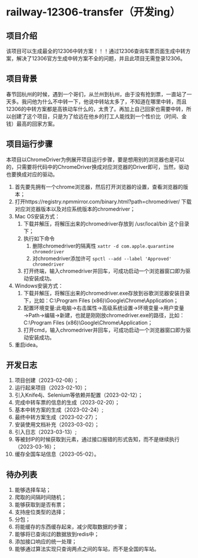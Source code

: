 # railway-12306-transfer（开发ing）
## 项目介绍
该项目可以生成最全的12306中转方案！！！通过12306查询车票页面生成中转方案，解决了12306官方生成中转方案不全的问题，并且此项目无需登录12306。 
## 项目背景
春节回杭州的时候，遇到一个哥们，从兰州到杭州，由于没有抢到票，一直站了一天多。我问他为什么不中转一下，他说中转站太多了，不知道在哪里中转，而且12306的中转方案都是高铁动车什么的，太贵了。再加上自己回家也需要中转，所以创建了这个项目，只是为了给远在他乡的打工人能找到一个性价比（时间、金钱）最高的回家方案。
## 项目运行步骤
本项目以ChromeDriver为例展开项目运行步骤，要是想用别的浏览器也是可以的，只需要将代码中的ChromeDriver换成对应浏览器的Driver即可，当然，驱动也要换成对应的驱动。
1. 首先要先拥有一个chrome浏览器，然后打开浏览器的设置，查看浏览器的版本；
2. 打开https://registry.npmmirror.com/binary.html?path=chromedriver/ 下载对应浏览器版本以及对应系统版本的chromedriver；
3. Mac OS安装方式：
   1. 下载并解压，将解压出来的chromedriver存放到 /usr/local/bin 这个目录下；
   2. 执行如下命令
        1. 删除chromedriver的隔离性
`xattr -d com.apple.quarantine chromedriver`
        2. 对chromedriver添加许可
`spctl --add --label 'Approved' chromedriver`
    3. 打开终端，输入chromedriver并回车，可成功启动一个浏览器窗口即为驱动安装成功。
4. Windows安装方式：
    1. 下载并解压，将解压出来的chromedriver.exe存放到谷歌浏览器安装目录下，比如：C:\Program Files (x86)\Google\Chrome\Application；
    2. 配置环境变量:此电脑→右击属性→高级系统设置→环境变量→用户变量→Path→编辑→新建，也就是刚刚放chromedriver.exe的路径，比如：C\:\Program Files (x86)\Google\Chrome\Application；
    3. 打开cmd，输入chromedriver并回车，可成功启动一个浏览器窗口即为驱动安装成功。
5. 重启idea。
## 开发日志
1. 项目创建（2023-02-08）；
2. 运行起来项目（2023-02-10）；
3. 引入Knife4j、Selenium等依赖并配置（2023-02-12）；
4. 完成中转车票的信息的生成（2023-02-20）；
5. 基本中转方案的生成（2023-02-24）;
6. 最终中转方案生成（2023-02-27）；
7. 安装使用文档补充（2023-03-02）；
8. 引入日志（2023-03-13）;
9. 等被封IP的时候获取到元素，通过接口报错的形式告知，而不是继续执行（2023-03-16）；
10. 缓存全国车站信息（2023-05-02）。
## 待办列表
1. 能够选择车站；
2. 爬取的间隔时间随机；
3. 能够获取到是否有票；
4. 支持座位类型的选择；
5. 分包；
6. 将能缓存的东西缓存起来，减少爬取数据的步骤；
7. 能够将已查询过的数据放到redis中；
8. 添加接口响应的统一处理；
9. 能够通过算法实现只查询两点之间的车站，而不是全国的车站。